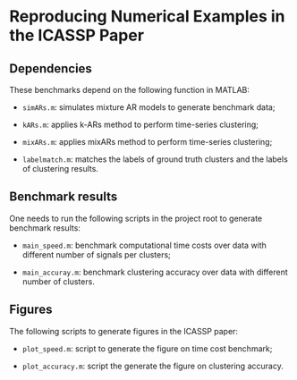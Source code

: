 # Reproducing Numerical Examples in the ICASSP Paper

## Dependencies

These benchmarks depend on the following function in MATLAB: 

- `simARs.m`: simulates mixture AR models to generate benchmark data;

- `kARs.m`: applies k-ARs method to perform time-series clustering;

- `mixARs.m`: applies mixARs method to perform time-series clustering;

- `labelmatch.m`: matches the labels of ground truth clusters and the
  labels of clustering results.

## Benchmark results

One needs to run the following scripts in the project root to generate
benchmark results:

- `main_speed.m`: benchmark computational time costs over data with
  different number of signals per clusters;
  
- `main_accuray.m`: benchmark clustering accuracy over data with different
  number of clusters.
  
## Figures

The following scripts to generate figures in the ICASSP paper:

- `plot_speed.m`: script to generate the figure on time cost benchmark;

- `plot_accuracy.m`: script the generate the figure on clustering accuracy.